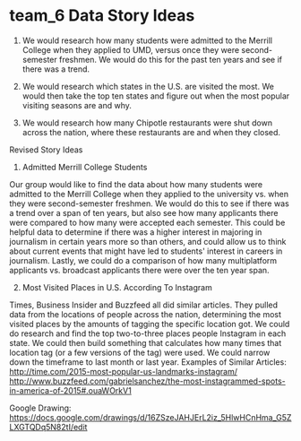 # team_6 Data Story Ideas
  1. We would research how many students were admitted to the Merrill College when they applied to UMD, versus once they were second-semester freshmen. We would do this for the past ten years and see if there was a trend.
  
  2. We would research which states in the U.S. are visited the most. We would then take the top ten states and figure out when the most popular visiting seasons are and why.
  
  3. We would research how many Chipotle restaurants were shut down across the nation, where these restaurants are and when they closed. 


Revised Story Ideas

1. Admitted Merrill College Students

Our group would like to find the data about how many students were admitted to the Merrill College when they applied to the university vs. when they were second-semester freshmen. We would do this to see if there was a trend over a span of ten years, but also see how many applicants there were compared to how many were accepted each semester. This could be helpful data to determine if there was a higher interest in majoring in journalism in certain years more so than others, and could allow us to think about current events that might have led to students' interest in careers in journalism. Lastly, we could do a comparison of how many multiplatform applicants vs. broadcast applicants there were over the ten year span. 


2. Most Visited Places in U.S. According To Instagram

Times, Business Insider and Buzzfeed all did similar articles. They pulled data from the locations of people across the nation, determining the most visited places by the amounts of tagging the specific location got. We could do research and find the top two-to-three places people Instagram in each state. We could then build something that calculates how many times that location tag (or a few versions of the tag) were used. We could narrow down the timeframe to last month or last year. 
Examples of Similar Articles:
http://time.com/2015-most-popular-us-landmarks-instagram/
http://www.buzzfeed.com/gabrielsanchez/the-most-instagrammed-spots-in-america-of-2015#.ouaWOrkV1

Google Drawing:
https://docs.google.com/drawings/d/16ZSzeJAHJErL2iz_5HlwHCnHma_G5ZLXGTQDq5N82tI/edit

